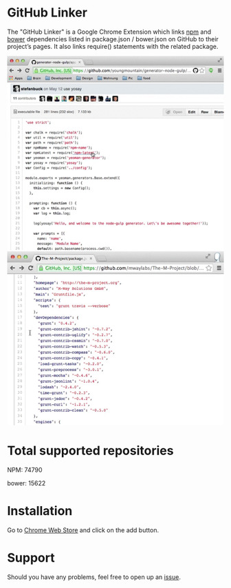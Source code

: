 # GitHub Linker

The "GitHub Linker" is a Google Chrome Extension which links [npm](http://npmjs.org) and [bower](http://bower.io) dependencies listed in package.json / bower.json on GitHub to their project’s pages. It also links require() statements with the related package.

![a](require.gif)
![a](dependencies.gif)

# Total supported repositories

NPM: 74790

bower: 15622

# Installation

Go to [Chrome Web Store](https://chrome.google.com/webstore/detail/github-linker/jlmafbaeoofdegohdhinkhilhclaklkp) and click on the add button.

# Support
Should you have any problems, feel free to open up an [issue](https://github.com/stefanbuck/github-linker/issues).
